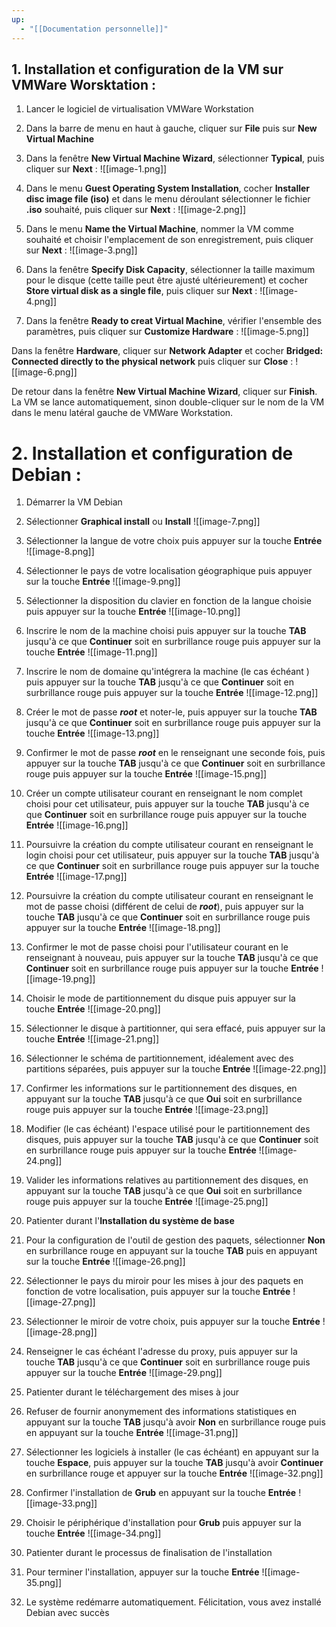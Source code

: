 ```yaml
---
up:
  - "[[Documentation personnelle]]"
---
```

## 1. Installation et configuration de la VM sur VMWare Worsktation :

1. Lancer le logiciel de virtualisation VMWare Workstation

2. Dans la barre de menu en haut à gauche, cliquer sur **File** puis sur **New Virtual Machine**

3. Dans la fenêtre **New Virtual Machine Wizard**, sélectionner **Typical**, puis cliquer sur **Next** :
![[image-1.png]]

4. Dans le menu **Guest Operating System Installation**, cocher **Installer disc image file (iso)** et dans le menu déroulant sélectionner le fichier **.iso** souhaité, puis cliquer sur **Next** :
![[image-2.png]]

5. Dans le menu **Name the Virtual Machine**, nommer la VM comme souhaité et choisir l'emplacement de son enregistrement, puis cliquer sur **Next** :
![[image-3.png]]

6. Dans la fenêtre **Specify Disk Capacity**, sélectionner la taille maximum pour le disque (cette taille peut être ajusté ultérieurement) et cocher **Store virtual disk as a single file**, puis cliquer sur **Next** :
![[image-4.png]]

7. Dans la fenêtre **Ready to creat Virtual Machine**, vérifier l'ensemble des paramètres, puis cliquer sur **Customize Hardware** :
![[image-5.png]]

Dans la fenêtre **Hardware**, cliquer sur **Network Adapter** et cocher **Bridged: Connected directly to the physical network** puis cliquer sur **Close** :
![[image-6.png]]

De retour dans la fenêtre **New Virtual Machine Wizard**, cliquer sur **Finish**.
La VM se lance automatiquement, sinon double-cliquer sur le nom de la VM dans le menu latéral gauche de VMWare Workstation.

# 2. Installation et configuration de Debian :

1. Démarrer la VM Debian
2. Sélectionner **Graphical install** ou **Install**
![[image-7.png]]

3. Sélectionner la langue de votre choix puis appuyer sur la touche **Entrée**
![[image-8.png]]

4. Sélectionner le pays de votre localisation géographique puis appuyer sur la touche **Entrée**
![[image-9.png]]

5. Sélectionner la disposition du clavier en fonction de la langue choisie puis appuyer sur la touche **Entrée**
![[image-10.png]]

6. Inscrire le nom de la machine choisi puis appuyer sur la touche **TAB** jusqu'à ce que **Continuer** soit en surbrillance rouge puis appuyer sur la touche **Entrée**
![[image-11.png]]

7. Inscrire le nom de domaine qu'intégrera la machine (le cas échéant ) puis appuyer sur la touche **TAB** jusqu'à ce que **Continuer** soit en surbrillance rouge puis appuyer sur la touche **Entrée**
![[image-12.png]]

8. Créer le mot de passe _**root**_ et noter-le, puis appuyer sur la touche **TAB** jusqu'à ce que **Continuer** soit en surbrillance rouge puis appuyer sur la touche **Entrée**
![[image-13.png]]

9. Confirmer le mot de passe _**root**_ en le renseignant une seconde fois, puis appuyer sur la touche **TAB** jusqu'à ce que **Continuer** soit en surbrillance rouge puis appuyer sur la touche **Entrée**
![[image-15.png]]

10. Créer un compte utilisateur courant en renseignant le nom complet choisi pour cet utilisateur, puis appuyer sur la touche **TAB** jusqu'à ce que **Continuer** soit en surbrillance rouge puis appuyer sur la touche **Entrée**
![[image-16.png]]

11. Poursuivre la création du compte utilisateur courant en renseignant le login choisi pour cet utilisateur, puis appuyer sur la touche **TAB** jusqu'à ce que **Continuer** soit en surbrillance rouge puis appuyer sur la touche **Entrée**
![[image-17.png]]

12. Poursuivre la création du compte utilisateur courant en renseignant le mot de passe choisi (différent de celui de _**root**_), puis appuyer sur la touche **TAB** jusqu'à ce que **Continuer** soit en surbrillance rouge puis appuyer sur la touche **Entrée**
![[image-18.png]]

13. Confirmer le mot de passe choisi pour l'utilisateur courant en le renseignant à nouveau, puis appuyer sur la touche **TAB** jusqu'à ce que **Continuer** soit en surbrillance rouge puis appuyer sur la touche **Entrée**
![[image-19.png]]

14. Choisir le mode de partitionnement du disque puis appuyer sur la touche **Entrée**
![[image-20.png]]

15. Sélectionner le disque à partitionner, qui sera effacé, puis appuyer sur la touche **Entrée**
![[image-21.png]]

16. Sélectionner le schéma de partitionnement, idéalement avec des partitions séparées, puis appuyer sur la touche **Entrée**
![[image-22.png]]

17. Confirmer les informations sur le partitionnement des disques,  en appuyant sur la touche **TAB** jusqu'à ce que **Oui** soit en surbrillance rouge puis appuyer sur la touche **Entrée**
![[image-23.png]]

18. Modifier (le cas échéant) l'espace utilisé pour le partitionnement des disques, puis appuyer sur la touche **TAB** jusqu'à ce que **Continuer** soit en surbrillance rouge puis appuyer sur la touche **Entrée**
![[image-24.png]]

19. Valider les informations relatives au partitionnement des disques, en appuyant sur la touche **TAB** jusqu'à ce que **Oui** soit en surbrillance rouge puis appuyer sur la touche **Entrée**
![[image-25.png]]

20. Patienter durant l'**Installation du système de base**
21.  Pour la configuration de l'outil de gestion des paquets, sélectionner **Non** en surbrillance rouge en appuyant sur la touche **TAB** puis en appuyant sur la touche **Entrée**
![[image-26.png]]

22. Sélectionner le pays du miroir pour les mises à jour des paquets en fonction de votre localisation, puis appuyer sur la touche **Entrée**
![[image-27.png]]

23. Sélectionner le miroir de votre choix, puis appuyer sur la touche **Entrée**
![[image-28.png]]

24. Renseigner le cas échéant l'adresse du proxy, puis appuyer sur la touche **TAB** jusqu'à ce que **Continuer** soit en surbrillance rouge puis appuyer sur la touche **Entrée**
![[image-29.png]]

25. Patienter durant le téléchargement des mises à jour
26. Refuser de fournir anonymement des informations statistiques en appuyant sur la touche **TAB** jusqu'à avoir **Non** en surbrillance rouge puis en appuyant sur la touche **Entrée**
![[image-31.png]]

27. Sélectionner les logiciels à installer (le cas échéant) en appuyant sur la touche **Espace**, puis appuyer sur la touche **TAB** jusqu'à avoir **Continuer** en surbrillance rouge et appuyer sur la touche **Entrée**
![[image-32.png]]

28. Confirmer l'installation de **Grub** en appuyant sur la touche **Entrée**
![[image-33.png]]

29. Choisir le périphérique d'installation pour **Grub** puis appuyer sur la touche **Entrée**
![[image-34.png]]

30. Patienter durant le processus de finalisation de l'installation
31. Pour terminer l'installation, appuyer sur la touche **Entrée**
![[image-35.png]]

32. Le système redémarre automatiquement. Félicitation, vous avez installé Debian avec succès
